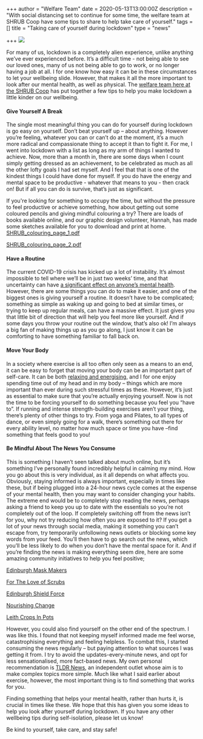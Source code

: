 +++
author = "Welfare Team"
date = 2020-05-13T13:00:00Z
description = "With social distancing set to continue for some time, the welfare team at SHRUB Coop have some tips to share to help take care of yourself."
tags = []
title = "Taking care of yourself during lockdown"
type = "news"

+++
![](https://res.cloudinary.com/shrub-co-op/image/upload/v1589300362/shrubcoop.org/media/blog_post_header_image_template_n9z1bl.png)

For many of us, lockdown is a completely alien experience, unlike anything we’ve ever experienced before. It’s a difficult time - not being able to see our loved ones, many of us not being able to go to work, or no longer having a job at all. I for one know how easy it can be in these circumstances to let your wellbeing slide. However, that makes it all the more important to look after our mental health, as well as physical. The [welfare team here at the SHRUB Coop](https://www.shrubcoop.org/introducing-the-welfare-working-group/) has put together a few tips to help you make lockdown a little kinder on our wellbeing.

#### Give Yourself A Break

The single most meaningful thing you can do for yourself during lockdown is go easy on yourself. Don’t beat yourself up – about anything. However you’re feeling, whatever you can or can’t do at the moment, it’s a much more radical and compassionate thing to accept it than to fight it. For me, I went into lockdown with a list as long as my arm of things I wanted to achieve. Now, more than a month in, there are some days when I count simply getting dressed as an achievement, to be celebrated as much as all the other lofty goals I had set myself. And I feel that that is one of the kindest things I could have done for myself. If you do have the energy and mental space to be productive - whatever that means to you - then crack on! But if all you can do is survive, that’s just as significant.

If you're looking for something to occupy the time, but without the pressure to feel productive or achieve something, how about getting out some coloured pencils and giving mindful colouring a try? There are loads of books available online, and our graphic design volunteer, Hannah, has made some sketches available for you to download and print at home.  
[SHRUB_colouring_page_1.pdf](https://res.cloudinary.com/shrub-co-op/image/upload/v1589299618/shrubcoop.org/media/SHRUB_colouring_page_1_oidiyb.pdf "SHRUB_colouring_page_1_oidiyb.pdf")

[SHRUB_colouring_page_2.pdf](https://res.cloudinary.com/shrub-co-op/image/upload/v1589299608/shrubcoop.org/media/SHRUB_colouring_page_2_lqkiql.pdf "SHRUB_colouring_page_2_lqkiql.pdf")

#### Have a Routine

The current COVID-19 crisis has kicked up a lot of instability. It’s almost impossible to tell where we’ll be in just two weeks’ time, and that uncertainty can have [a significant effect on anyone’s mental health](https://afsp.org/story/taking-care-of-your-mental-health-in-the-face-of-uncertainty). However, there are some things you can do to make it easier, and one of the biggest ones is giving yourself a routine. It doesn’t have to be complicated; something as simple as waking up and going to bed at similar times, or trying to keep up regular meals, can have a massive effect. It just gives you that little bit of direction that will help you feel more like yourself. And if some days you throw your routine out the window, that’s also ok! I’m always a big fan of making things up as you go along, I just know it can be comforting to have something familiar to fall back on.

#### Move Your Body

In a society where exercise is all too often only seen as a means to an end, it can be easy to forget that moving your body can be an important part of self-care. It can be both [relaxing and energising](https://www.helpguide.org/articles/healthy-living/the-mental-health-benefits-of-exercise.htm), and I for one enjoy spending time out of my head and in my body – things which are more important than ever during such stressful times as these. However, it’s just as essential to make sure that you’re actually enjoying yourself. Now is not the time to be forcing yourself to do something because you feel you “have to”. If running and intense strength-building exercises aren’t your thing, there’s plenty of other things to try. From yoga and Pilates, to all types of dance, or even simply going for a walk, there’s something out there for every ability level, no matter how much space or time you have –find something that feels good to you!

#### Be Mindful About The News You Consume

This is something I haven’t seen talked about much online, but it’s something I’ve personally found incredibly helpful in calming my mind. How you go about this is very individual, as it all depends on what affects you. Obviously, staying informed is always important, especially in times like these, but if being plugged into a 24-hour news cycle comes at the expense of your mental health, then you may want to consider changing your habits. The extreme end would be to completely stop reading the news, perhaps asking a friend to keep you up to date with the essentials so you’re not completely out of the loop. If completely switching off from the news isn’t for you, why not try reducing how often you are exposed to it? If you get a lot of your news through social media, making it something you can’t escape from, try temporarily unfollowing news outlets or blocking some key words from your feed. You’ll then have to go search out the news, which you’ll be less likely to do when you don’t have the mental space for it. And if you’re finding the news is making everything seem dire, here are some amazing community initiatives to help you feel positive;

[Edinburgh Mask Makers](https://www.facebook.com/groups/229180471560632/)

[For The Love of Scrubs](https://www.facebook.com/groups/1500699350098765)

[Edinburgh Shield Force](https://www.crowdfunder.co.uk/edinburgh-emergency-medical-supplies)

[Nourishing Change](https://www.facebook.com/NourishingChangeEdinburgh/)

[Leith Crops In Pots](https://leith-community-crops-in-pots.org)

However, you could also find yourself on the other end of the spectrum. I was like this. I found that not keeping myself informed made me feel worse, catastrophising everything and feeling helpless. To combat this, I started consuming the news regularly – but paying attention to what sources I was getting it from. I try to avoid the updates-every-minute news, and opt for less sensationalised, more fact-based news. My own personal recommendation is [TLDR News](https://www.youtube.com/channel/UCSMqateX8OA2s1wsOR2EgJA), an independent outlet whose aim is to make complex topics more simple. Much like what I said earlier about exercise, however, the most important thing is to find something that works for you.

Finding something that helps your mental health, rather than hurts it, is crucial in times like these. We hope that this has given you some ideas to help you look after yourself during lockdown. If you have any other wellbeing tips during self-isolation, please let us know!

Be kind to yourself, take care, and stay safe!